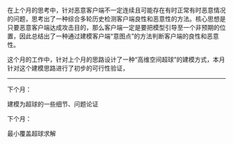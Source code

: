 <!--
 * @Author: LetMeFly
 * @Date: 2025-07-26 15:46:49
 * @LastEditors: LetMeFly.xyz
 * @LastEditTime: 2025-07-26 16:51:46
-->

在上个月的思考中，针对恶意客户端不一定连续且可能存在有时正常有时恶意情况的问题，思考出了一种综合多轮历史检测客户端良性和恶意性的方法。核心思想是只要恶意客户端达成攻击目的，那么客户端一定是要把模型引导至一个非预期的位置，因此总结出了一种通过建模客户端“意图点”的方法判断客户端的良性和恶意性。

这个月的工作中，针对上个月的思路设计了一种“高维空间超球”的建模方式，本月针对这个建模思路进行了初步的可行性验证，











---

下个月：

建模为超球的一些细节、问题论证

下个月：

最小覆盖超球求解